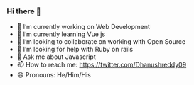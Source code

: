 ### Hi there 👋

<!--
**Dhanushreddy09/Dhanushreddy09** is a ✨ _special_ ✨ repository because its `README.md` (this file) appears on your GitHub profile.
-->

- 🔭 I’m currently working on Web Development
- 🌱 I’m currently learning Vue js
- 👯 I’m looking to collaborate on working with Open Source
- 🤔 I’m looking for help with Ruby on rails
- 💬 Ask me about Javascript
- 📫 How to reach me: https://twitter.com/Dhanushreddy09
- 😄 Pronouns: He/Him/His


